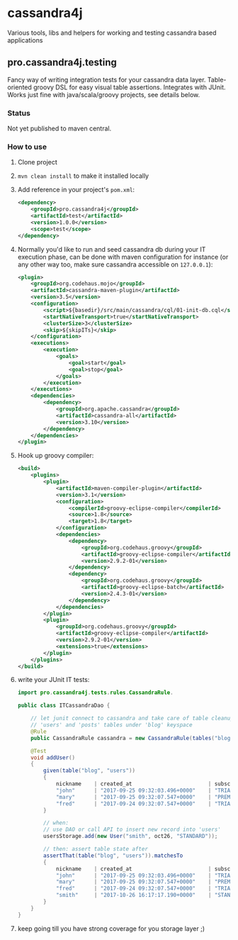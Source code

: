 # cassandra4j
Various tools, libs and helpers for working and testing cassandra based applications

## pro.cassandra4j.testing
Fancy way of writing integration tests for your cassandra data layer. Table-oriented groovy DSL for easy
visual table assertions. Integrates with JUnit. Works just fine with java/scala/groovy projects, see details below.

### Status
Not yet published to maven central.

### How to use
1. Clone project
2. `mvn clean install` to make it installed locally
3. Add reference in your project's `pom.xml`:
    ```xml
    <dependency>
        <groupId>pro.cassandra4j</groupId>
        <artifactId>test</artifactId>
        <version>1.0.0</version>
        <scope>test</scope>
    </dependency>
    ```

4. Normally you'd like to run and seed cassandra db during your IT execution phase, can be done with maven configuration for instance
(or any other way too, make sure cassandra accessible on `127.0.0.1`):
    ```xml
    <plugin>
        <groupId>org.codehaus.mojo</groupId>
        <artifactId>cassandra-maven-plugin</artifactId>
        <version>3.5</version>
        <configuration>
            <script>${basedir}/src/main/cassandra/cql/01-init-db.cql</script> <!-- seed schema and data -->
            <startNativeTransport>true</startNativeTransport>
            <clusterSize>3</clusterSize>
            <skip>${skipITs}</skip>
        </configuration>
        <executions>
            <execution>
                <goals>
                    <goal>start</goal>
                    <goal>stop</goal>
                </goals>
            </execution>
        </executions>
        <dependencies>
            <dependency>
                <groupId>org.apache.cassandra</groupId>
                <artifactId>cassandra-all</artifactId>
                <version>3.10</version>
            </dependency>
        </dependencies>
    </plugin>
    ```

5. Hook up groovy compiler:
    ```xml
    <build>
        <plugins>
            <plugin>
                <artifactId>maven-compiler-plugin</artifactId>
                <version>3.1</version>
                <configuration>
                    <compilerId>groovy-eclipse-compiler</compilerId>
                    <source>1.8</source>
                    <target>1.8</target>
                </configuration>
                <dependencies>
                    <dependency>
                        <groupId>org.codehaus.groovy</groupId>
                        <artifactId>groovy-eclipse-compiler</artifactId>
                        <version>2.9.2-01</version>
                    </dependency>
                    <dependency>
                        <groupId>org.codehaus.groovy</groupId>
                        <artifactId>groovy-eclipse-batch</artifactId>
                        <version>2.4.3-01</version>
                    </dependency>
                </dependencies>
            </plugin>
            <plugin>
                <groupId>org.codehaus.groovy</groupId>
                <artifactId>groovy-eclipse-compiler</artifactId>
                <version>2.9.2-01</version>
                <extensions>true</extensions>
            </plugin>
        </plugins>
    </build>
    ```

6. write your JUnit IT tests:

    ```java
    import pro.cassandra4j.tests.rules.CassandraRule.

    public class ITCassandraDao {

        // let junit connect to cassandra and take care of table cleanup:
        // 'users' and 'posts' tables under 'blog' keyspace
        @Rule
        public CassandraRule cassandra = new CassandraRule(tables("blog", "users", "posts"));

        @Test
        void addUser()
        {
            given(table("blog", "users"))
            {
                nickname    | created_at                        | subscription
                "john"      | "2017-09-25 09:32:03.496+0000"    | "TRIAL"
                "mary"      | "2017-09-25 09:32:07.547+0000"    | "PREMIUM"
                "fred"      | "2017-09-24 09:32:07.547+0000"    | "TRIAL"
            }

            // when:
            // use DAO or call API to insert new record into 'users'
            usersStorage.add(new User("smith", oct26, "STANDARD"));

            // then: assert table state after
            assertThat(table("blog", "users")).matchesTo
            {
                nickname    | created_at                        | subscription
                "john"      | "2017-09-25 09:32:03.496+0000"    | "TRIAL"
                "mary"      | "2017-09-25 09:32:07.547+0000"    | "PREMIUM"
                "fred"      | "2017-09-24 09:32:07.547+0000"    | "TRIAL"
                "smith"     | "2017-10-26 16:17:17.190+0000"    | "STANDARD"
            }
        }
    }
    ```
7. keep going till you have strong coverage for you storage layer ;)




